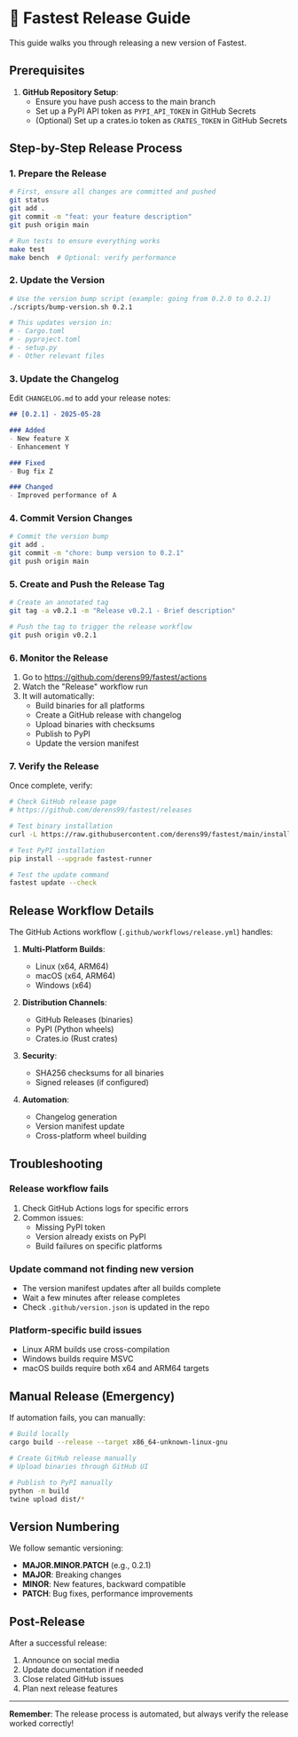 # 🚀 Fastest Release Guide

This guide walks you through releasing a new version of Fastest.

## Prerequisites

1. **GitHub Repository Setup**:
   - Ensure you have push access to the main branch
   - Set up a PyPI API token as `PYPI_API_TOKEN` in GitHub Secrets
   - (Optional) Set up a crates.io token as `CRATES_TOKEN` in GitHub Secrets

## Step-by-Step Release Process

### 1. Prepare the Release

```bash
# First, ensure all changes are committed and pushed
git status
git add .
git commit -m "feat: your feature description"
git push origin main

# Run tests to ensure everything works
make test
make bench  # Optional: verify performance
```

### 2. Update the Version

```bash
# Use the version bump script (example: going from 0.2.0 to 0.2.1)
./scripts/bump-version.sh 0.2.1

# This updates version in:
# - Cargo.toml
# - pyproject.toml  
# - setup.py
# - Other relevant files
```

### 3. Update the Changelog

Edit `CHANGELOG.md` to add your release notes:

```markdown
## [0.2.1] - 2025-05-28

### Added
- New feature X
- Enhancement Y

### Fixed
- Bug fix Z

### Changed
- Improved performance of A
```

### 4. Commit Version Changes

```bash
# Commit the version bump
git add .
git commit -m "chore: bump version to 0.2.1"
git push origin main
```

### 5. Create and Push the Release Tag

```bash
# Create an annotated tag
git tag -a v0.2.1 -m "Release v0.2.1 - Brief description"

# Push the tag to trigger the release workflow
git push origin v0.2.1
```

### 6. Monitor the Release

1. Go to https://github.com/derens99/fastest/actions
2. Watch the "Release" workflow run
3. It will automatically:
   - Build binaries for all platforms
   - Create a GitHub release with changelog
   - Upload binaries with checksums
   - Publish to PyPI
   - Update the version manifest

### 7. Verify the Release

Once complete, verify:

```bash
# Check GitHub release page
# https://github.com/derens99/fastest/releases

# Test binary installation
curl -L https://raw.githubusercontent.com/derens99/fastest/main/install.sh | bash

# Test PyPI installation
pip install --upgrade fastest-runner

# Test the update command
fastest update --check
```

## Release Workflow Details

The GitHub Actions workflow (`.github/workflows/release.yml`) handles:

1. **Multi-Platform Builds**:
   - Linux (x64, ARM64)
   - macOS (x64, ARM64)
   - Windows (x64)

2. **Distribution Channels**:
   - GitHub Releases (binaries)
   - PyPI (Python wheels)
   - Crates.io (Rust crates)

3. **Security**:
   - SHA256 checksums for all binaries
   - Signed releases (if configured)

4. **Automation**:
   - Changelog generation
   - Version manifest update
   - Cross-platform wheel building

## Troubleshooting

### Release workflow fails

1. Check GitHub Actions logs for specific errors
2. Common issues:
   - Missing PyPI token
   - Version already exists on PyPI
   - Build failures on specific platforms

### Update command not finding new version

- The version manifest updates after all builds complete
- Wait a few minutes after release completes
- Check `.github/version.json` is updated in the repo

### Platform-specific build issues

- Linux ARM builds use cross-compilation
- Windows builds require MSVC
- macOS builds require both x64 and ARM64 targets

## Manual Release (Emergency)

If automation fails, you can manually:

```bash
# Build locally
cargo build --release --target x86_64-unknown-linux-gnu

# Create GitHub release manually
# Upload binaries through GitHub UI

# Publish to PyPI manually
python -m build
twine upload dist/*
```

## Version Numbering

We follow semantic versioning:
- **MAJOR.MINOR.PATCH** (e.g., 0.2.1)
- **MAJOR**: Breaking changes
- **MINOR**: New features, backward compatible
- **PATCH**: Bug fixes, performance improvements

## Post-Release

After a successful release:

1. Announce on social media
2. Update documentation if needed
3. Close related GitHub issues
4. Plan next release features

---

**Remember**: The release process is automated, but always verify the release worked correctly!